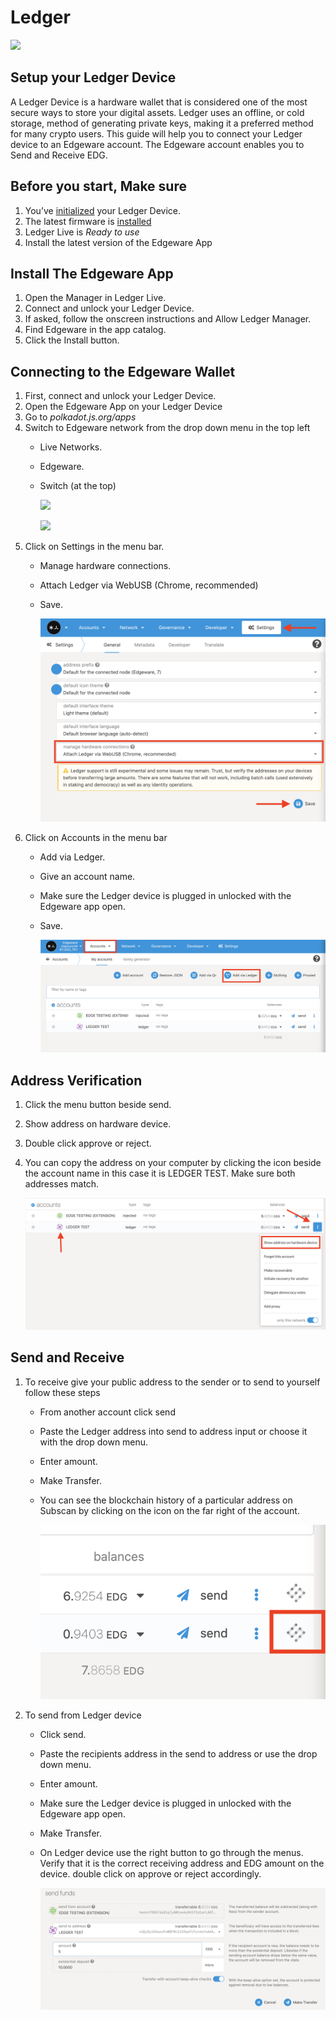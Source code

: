 # Ledger

[![](https://user-images.githubusercontent.com/32852637/130520903-caedf8d6-6119-4cbe-b81f-b2bd623d4855.png)](https://www.youtube.com/watch?v=htSRCmd9riE)

## Setup your Ledger Device

A Ledger Device is a hardware wallet that is considered one of the most secure ways to store your digital assets. Ledger uses an offline, or cold storage, method of generating private keys, making it a preferred method for many crypto users. This guide will help you to connect your Ledger device to an Edgeware account. The Edgeware account enables you to Send and Receive EDG.

## Before you start, Make sure

1. You’ve [initialized](https://support.ledger.com/hc/en-us/articles/360000613793?docs=true) your Ledger Device.
2. The latest firmware is [installed](https://support.ledger.com/hc/en-us/articles/360002731113?docs=true) 
3. Ledger Live is _Ready to use_
4. Install the latest version of the Edgeware App

## Install The Edgeware App

1. Open the Manager in Ledger Live.
2. Connect and unlock your Ledger Device.
3. If asked, follow the onscreen instructions and Allow Ledger Manager.
4. Find Edgeware in the app catalog.
5. Click the Install button.

## Connecting to the Edgeware Wallet

1. First, connect and unlock your Ledger Device.
2. Open the Edgeware App on your Ledger Device
3. Go to _polkadot.js.org/apps_
4. Switch to Edgeware network from the drop down menu in the top left
   * Live Networks.
   * Edgeware.
   * Switch \(at the top\)

     ![](https://github.com/edgeware-network/edgeware-documentation/tree/582e5babb688d0cd8ec935ecc611879859ee36d4/docs/quickstart/images/1.png)
    
     ![](https://user-images.githubusercontent.com/44712760/130686055-3ba922e1-4630-451c-aff5-a99f77fcb38a.png)
5. Click on Settings in the menu bar.
   * Manage hardware connections.
   * Attach Ledger via WebUSB \(Chrome, recommended\)
   * Save.

     ![](../.gitbook/assets/2.png)
6. Click on Accounts in the menu bar
   * Add via Ledger.
   * Give an account name.
   * Make sure the Ledger device is plugged in unlocked with the Edgeware app open.
   * Save.

     ![](../.gitbook/assets/3.png)

## Address Verification

1. Click the menu button beside send. 
2. Show address on hardware device.
3. Double click approve or reject. 
4. You can copy the address on your computer by clicking the icon beside the account name in this case it is LEDGER TEST. Make sure both addresses match.

   ![](../.gitbook/assets/4.png)

## Send and Receive

1. To receive give your public address to the sender or to send to yourself follow these steps
   * From another account click send
   * Paste the Ledger address into send to address input or choose it with the drop down menu.
   * Enter amount.
   * Make Transfer.
   * You can see the blockchain history of a particular address on Subscan by clicking on the icon on the far right of the account. 

     ![](../.gitbook/assets/5.png)
2. To send from Ledger device
   * Click send. 
   * Paste the recipients address in the send to address or use the drop down menu. 
   * Enter amount.
   * Make sure the Ledger device is plugged in unlocked with the Edgeware app open.
   * Make Transfer.
   * On Ledger device use the right button to go through the menus. Verify that it is the correct receiving address and EDG amount on the device. double click on approve or reject accordingly. 

     ![](../.gitbook/assets/6.png)


